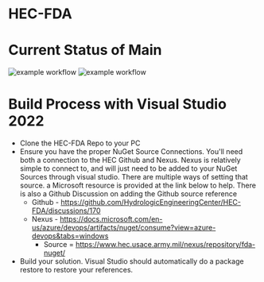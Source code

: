 # HEC-FDA

# Current Status of Main
![example workflow](https://github.com/HydrologicEngineeringCenter/HEC-FDA/actions/workflows/IntegrationTesting.yml/badge.svg)
![example workflow](https://github.com/HydrologicEngineeringCenter/HEC-FDA/actions/workflows/CI.yml/badge.svg?branch=main)

# Build Process with Visual Studio 2022
- Clone the HEC-FDA Repo to your PC
- Ensure you have the proper NuGet Source Connections. You'll need both a connection to the HEC Github and Nexus. Nexus is relatively simple to connect to, and will just need to be added to your NuGet Sources through visual studio. There are multiple ways of setting that source. a Microsoft resource is provided at the link below to help. There is also a Github Discussion on adding the Github source reference 
  - Github - https://github.com/HydrologicEngineeringCenter/HEC-FDA/discussions/170
  - Nexus - https://docs.microsoft.com/en-us/azure/devops/artifacts/nuget/consume?view=azure-devops&tabs=windows
     - Source = https://www.hec.usace.army.mil/nexus/repository/fda-nuget/
- Build your solution. Visual Studio should automatically do a package restore to restore your references. 
